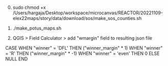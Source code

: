 0. sudo chmod +x /Users/hargaja/Desktop/workspace/microcanvas/REACTOR/20221109-elex22maps/story/data/download/sos/make_sos_counties.sh

1. ./make_potus_maps.sh

2. QGIS > Field Calculator > add "wmargin" field to resulting json file

CASE 
  WHEN "winner" = 'DFL' THEN ("winner_margin" * 1)
  WHEN "winner" = 'R' THEN ("winner_margin" * -1)
  WHEN "winner" = 'even' THEN 0
  ELSE NULL 
END 

